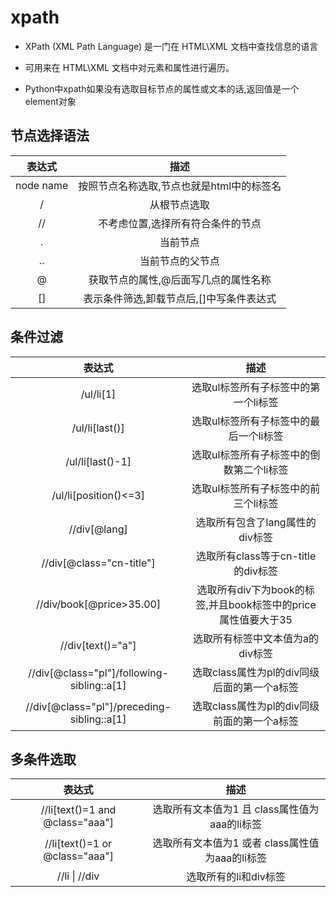 # xpath

- XPath (XML Path Language) 是一门在 HTML\XML 文档中查找信息的语言
- 可用来在 HTML\XML 文档中对元素和属性进行遍历。

- Python中xpath如果没有选取目标节点的属性或文本的话,返回值是一个element对象

## 节点选择语法

|  表达式   |                   描述                    |
| :-------: | :---------------------------------------: |
| node name | 按照节点名称选取,节点也就是html中的标签名 |
|     /     |               从根节点选取                |
|    //     |     不考虑位置,选择所有符合条件的节点     |
|     .     |                 当前节点                  |
|    ..     |             当前节点的父节点              |
|     @     |   获取节点的属性,@后面写几点的属性名称    |
|    []     | 表示条件筛选,卸载节点后,[]中写条件表达式  |

## 条件过滤

|                   表达式                   |                             描述                             |
| :----------------------------------------: | :----------------------------------------------------------: |
|                 /ul/li[1]                  |             选取ul标签所有子标签中的第一个li标签             |
|               /ul/li[last()]               |            选取ul标签所有子标签中的最后一个li标签            |
|              /ul/li[last()-1]              |           选取ul标签所有子标签中的倒数第二个li标签           |
|           /ul/li[position()<=3]            |             选取ul标签所有子标签中的前三个li标签             |
|                //div[@lang]                |               选取所有包含了lang属性的div标签                |
|          //div[@class="cn-title"]          |              选取所有class等于cn-title的div标签              |
|          //div/book[@price>35.00]          | 选取所有div下为book的标签,并且book标签中的price属性值要大于35 |
|             //div[text()="a"]              |               选取所有标签中文本值为a的div标签               |
| //div[@class="pl"]/following-sibling::a[1] |         选取class属性为pl的div同级后面的第一个a标签          |
| //div[@class="pl"]/preceding-sibling::a[1] |         选取class属性为pl的div同级前面的第一个a标签          |

## 多条件选取

|             表达式              |                      描述                       |
| :-----------------------------: | :---------------------------------------------: |
| //li[text()=1 and @class="aaa"] |  选取所有文本值为1 且 class属性值为aaa的li标签  |
| //li[text()=1 or @class="aaa"]  | 选取所有文本值为1 或者 class属性值为aaa的li标签 |
|          //li \| //div          |              选取所有的li和div标签              |